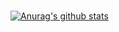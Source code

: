 ### 
[![Anurag's github stats](https://github-readme-stats.vercel.app/api?username=Jalson1982)](https://github.com/anuraghazra/github-readme-stats)

<!--
**Jalson1982/jalson1982** is a ✨ _special_ ✨ repository because its `README.md` (this file) appears on your GitHub profile.
Here are some ideas to get you started:

- 🔭 I’m currently working on ...
- 🌱 I’m currently learning ...
- 👯 I’m looking to collaborate on ...
- 🤔 I’m looking for help with ...
- 💬 Ask me about ...
- 📫 How to reach me: ...
- 😄 Pronouns: ...
- ⚡ Fun fact: ...
-->

